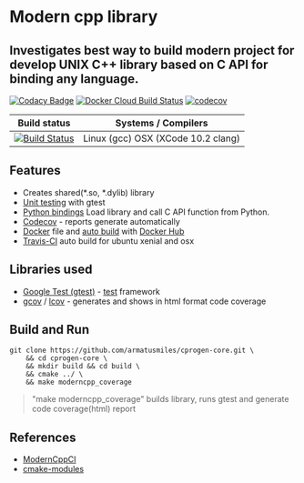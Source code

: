 # Modern cpp library

## Investigates best way to build modern project for develop UNIX C++ library based on C API for binding any language. 

[![Codacy Badge](https://api.codacy.com/project/badge/Grade/7673e38427c340dd8e534f8f39a91a7f)](https://app.codacy.com/app/armatusmiles/modern-cpp-lib?utm_source=github.com&utm_medium=referral&utm_content=armatusmiles/modern-cpp-lib&utm_campaign=Badge_Grade_Dashboard)
[![Docker Cloud Build Status](https://img.shields.io/docker/cloud/build/armatusmiles/moderncpp.svg)](https://hub.docker.com/r/armatusmiles/moderncpp)
[![codecov](https://codecov.io/gh/armatusmiles/cprogen-core/branch/master/graph/badge.svg)](https://codecov.io/gh/armatusmiles/cprogen-core)

| Build status          | Systems / Compilers         |
| ------------- | ------------------------------------------ |
| [![Build Status](https://travis-ci.org/armatusmiles/cprogen-core.svg?branch=master)](https://travis-ci.org/armatusmiles/cprogen-core) | Linux (gcc)   OSX (XCode 10.2 clang) |

## Features
-   Creates shared(*.so, *.dylib) library
-   [Unit testing](https://github.com/armatusmiles/modern-cpp-lib/blob/master/tests/main.cpp) with gtest
-   [Python bindings](https://github.com/armatusmiles/modern-cpp-lib/blob/master/tests/test_api.py) Load library and call C API function from Python.
-   [Codecov](https://codecov.io/gh/armatusmiles/cprogen-core) - reports generate automatically
-   [Docker](https://github.com/armatusmiles/modern-cpp-lib/blob/master/Dockerfile) file and [auto build](https://hub.docker.com/r/armatusmiles/cprogen-core) with [Docker Hub](https://hub.docker.com/r/armatusmiles/cprogen-core)
-   [Travis-CI](https://travis-ci.org/armatusmiles/cprogen-core) auto build for ubuntu xenial and osx

## Libraries used
-   [Google Test (gtest)](https://github.com/google/googletest) - [test](https://github.com/armatusmiles/modern-cpp-lib/blob/master/tests/main.cpp) framework 
-   [gcov](https://linux.die.net/man/1/gcov) / [lcov](https://linux.die.net/man/1/lcov) - generates and shows in html format code coverage

## Build and Run
```
git clone https://github.com/armatusmiles/cprogen-core.git \
    && cd cprogen-core \
    && mkdir build && cd build \
    && cmake ../ \
    && make moderncpp_coverage
``` 

> "make moderncpp_coverage" builds library, runs gtest and generate code coverage(html) report

## References
-   [ModernCppCI](https://github.com/LearningByExample/ModernCppCI)
-   [cmake-modules](https://github.com/bilke/cmake-modules)
